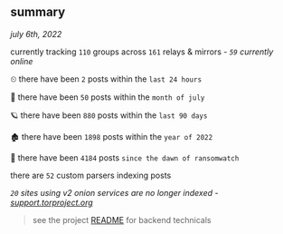 
## summary
_july 6th, 2022_

currently tracking `110` groups across `161` relays & mirrors - _`59` currently online_

⏲ there have been `2` posts within the `last 24 hours`

🦈 there have been `50` posts within the `month of july`

🪐 there have been `880` posts within the `last 90 days`

🏚 there have been `1898` posts within the `year of 2022`

🦕 there have been `4184` posts `since the dawn of ransomwatch`

there are `52` custom parsers indexing posts

_`20` sites using v2 onion services are no longer indexed - [support.torproject.org](https://support.torproject.org/onionservices/v2-deprecation/)_

> see the project [README](https://github.com/joshhighet/ransomwatch#ransomwatch--) for backend technicals
